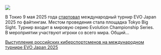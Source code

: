 <!--2025-05-11 11:11:47-->
<div class="yb">
  <div class="rss habr"><img src="https://habrastorage.org/getpro/habr/upload_files/bd4/355/67c/bd435567cc9c1cd2aad1437cb98229f1.jpg" /><p>В&nbsp;Токио 9&nbsp;мая 2025&nbsp;года <a href="https://habr.com/ru/news/906340/" rel="noopener noreferrer nofollow">стартовал</a> международный турнир EVO Japan 2025&nbsp;по&nbsp;файтингам. Местом проведения стала площадка Tokyo Big Sight. Турнир входит в&nbsp;мировую серию Evolution Championship Series. В&nbsp;мероприятии участвуют игроки со всего мира. Общий... <p class="titl"><a href="https://habr.com/ru/news/908338/?utm_source=habrahabr&utm_medium=rss&utm_campaign=908338">Выступление российских киберспортсменов на международном турнире EVO Japan 2025</a></p></div>
</div>
